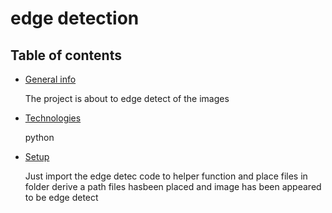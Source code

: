 # edge detection

## Table of contents
* [General info](#general-info)
 
  The project is about to edge detect of the images 

* [Technologies](#technologies)
   
   python

* [Setup](#setup)
  
  Just import the edge detec code to helper function and place files in folder derive a path files hasbeen placed and image has been appeared to be edge detect
